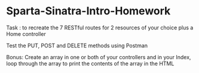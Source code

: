 # Sparta-Sinatra-Intro-Homework
Task : to recreate the 7 RESTful routes for 2 resources of your choice plus a Home controller

Test the PUT, POST and DELETE methods using Postman

Bonus: Create an array in one or both of your controllers and in your Index, loop through the array to print the contents of the array in the HTML
